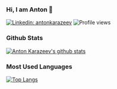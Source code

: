
### Hi, I am Anton 👋

[![Linkedin: antonkarazeev](https://img.shields.io/badge/akarazeev-blue?style=flat-square&logo=Linkedin&logoColor=white&link=https://www.linkedin.com/in/akarazeev/)](https://www.linkedin.com/in/akarazeev/)
![Profile views](https://gpvc.arturio.dev/akarazeev)

### Github Stats
[![Anton Karazeev's github stats](https://github-readme-stats.vercel.app/api?username=akarazeev)](https://github.com/anuraghazra/github-readme-stats)

### Most Used Languages
[![Top Langs](https://github-readme-stats.vercel.app/api/top-langs/?username=akarazeev&layout=compact)](https://github.com/anuraghazra/github-readme-stats)

<!--
**akarazeev/akarazeev** is a ✨ _special_ ✨ repository because its `README.md` (this file) appears on your GitHub profile.

Here are some ideas to get you started:

- 🔭 I’m currently working on ...
- 🌱 I’m currently learning ...
- 👯 I’m looking to collaborate on ...
- 🤔 I’m looking for help with ...
- 💬 Ask me about ...
- 📫 How to reach me: ...
- 😄 Pronouns: ...
- ⚡ Fun fact: ...
-->
